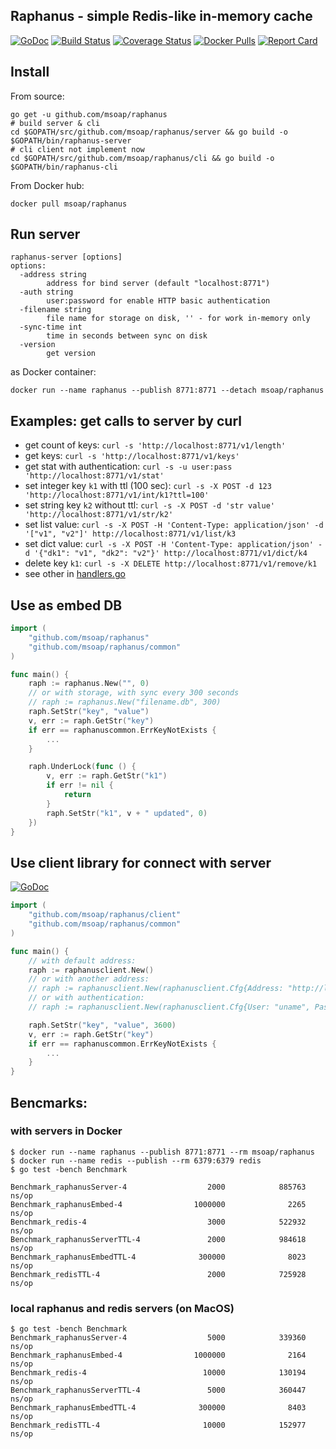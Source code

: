 Raphanus - simple Redis-like in-memory cache
--------------------------------------------
[![GoDoc](https://godoc.org/github.com/msoap/raphanus?status.svg)](https://godoc.org/github.com/msoap/raphanus)
[![Build Status](https://travis-ci.org/msoap/raphanus.svg?branch=master)](https://travis-ci.org/msoap/raphanus)
[![Coverage Status](https://coveralls.io/repos/github/msoap/raphanus/badge.svg?branch=master)](https://coveralls.io/github/msoap/raphanus?branch=master)
[![Docker Pulls](https://img.shields.io/docker/pulls/msoap/raphanus.svg?maxAge=3600)](https://hub.docker.com/r/msoap/raphanus/)
[![Report Card](https://goreportcard.com/badge/github.com/msoap/raphanus)](https://goreportcard.com/report/github.com/msoap/raphanus)

## Install

From source:

    go get -u github.com/msoap/raphanus
    # build server & cli
    cd $GOPATH/src/github.com/msoap/raphanus/server && go build -o $GOPATH/bin/raphanus-server
    # cli client not implement now
    cd $GOPATH/src/github.com/msoap/raphanus/cli && go build -o $GOPATH/bin/raphanus-cli

From Docker hub:

    docker pull msoap/raphanus

## Run server

    raphanus-server [options]
    options:
      -address string
           	address for bind server (default "localhost:8771")
      -auth string
           	user:password for enable HTTP basic authentication
      -filename string
           	file name for storage on disk, '' - for work in-memory only
      -sync-time int
           	time in seconds between sync on disk
      -version
           	get version

as Docker container:

    docker run --name raphanus --publish 8771:8771 --detach msoap/raphanus

## Examples: get calls to server by curl

 * get count of keys: `curl -s 'http://localhost:8771/v1/length'`
 * get keys: `curl -s 'http://localhost:8771/v1/keys'`
 * get stat with authentication: `curl -s -u user:pass 'http://localhost:8771/v1/stat'`
 * set integer key `k1` with ttl (100 sec): `curl -s -X POST -d 123 'http://localhost:8771/v1/int/k1?ttl=100'`
 * set string key `k2` without ttl: `curl -s -X POST -d 'str value' 'http://localhost:8771/v1/str/k2'`
 * set list value: `curl -s -X POST -H 'Content-Type: application/json' -d '["v1", "v2"]' http://localhost:8771/v1/list/k3`
 * set dict value: `curl -s -X POST -H 'Content-Type: application/json' -d '{"dk1": "v1", "dk2": "v2"}' http://localhost:8771/v1/dict/k4`
 * delete key `k1`: `curl -s -X DELETE http://localhost:8771/v1/remove/k1`
 * see other in [handlers.go](https://github.com/msoap/raphanus/blob/master/server/handlers.go)

## Use as embed DB

```Go
import (
    "github.com/msoap/raphanus"
    "github.com/msoap/raphanus/common"
)

func main() {
    raph := raphanus.New("", 0)
    // or with storage, with sync every 300 seconds
    // raph := raphanus.New("filename.db", 300)
    raph.SetStr("key", "value")
    v, err := raph.GetStr("key")
    if err == raphanuscommon.ErrKeyNotExists {
        ...
    }

    raph.UnderLock(func () {
        v, err := raph.GetStr("k1")
        if err != nil {
            return
        }
        raph.SetStr("k1", v + " updated", 0)
    })
}
```

## Use client library for connect with server
[![GoDoc](https://godoc.org/github.com/msoap/raphanus/client?status.svg)](https://godoc.org/github.com/msoap/raphanus/client)

```Go
import (
    "github.com/msoap/raphanus/client"
    "github.com/msoap/raphanus/common"
)

func main() {
	// with default address:
	raph := raphanusclient.New()
	// or with another address:
	// raph := raphanusclient.New(raphanusclient.Cfg{Address: "http://localhost:8771"})
	// or with authentication:
	// raph := raphanusclient.New(raphanusclient.Cfg{User: "uname", Password: "pass"})

    raph.SetStr("key", "value", 3600)
    v, err := raph.GetStr("key")
    if err == raphanuscommon.ErrKeyNotExists {
        ...
    }
}
```

## Bencmarks:
### with servers in Docker

	$ docker run --name raphanus --publish 8771:8771 --rm msoap/raphanus
	$ docker run --name redis --publish --rm 6379:6379 redis
    $ go test -bench Benchmark
    
    Benchmark_raphanusServer-4             	    2000       	    885763 ns/op
    Benchmark_raphanusEmbed-4              	 1000000       	      2265 ns/op
    Benchmark_redis-4                      	    3000       	    522932 ns/op
    Benchmark_raphanusServerTTL-4          	    2000       	    984618 ns/op
    Benchmark_raphanusEmbedTTL-4           	  300000       	      8023 ns/op
    Benchmark_redisTTL-4                   	    2000       	    725928 ns/op

### local raphanus and redis servers (on MacOS)

    $ go test -bench Benchmark
    Benchmark_raphanusServer-4             	    5000       	    339360 ns/op
    Benchmark_raphanusEmbed-4              	 1000000       	      2164 ns/op
    Benchmark_redis-4                      	   10000       	    130194 ns/op
    Benchmark_raphanusServerTTL-4          	    5000       	    360447 ns/op
    Benchmark_raphanusEmbedTTL-4           	  300000       	      8403 ns/op
    Benchmark_redisTTL-4                   	   10000       	    152977 ns/op
